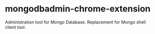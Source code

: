 mongodbadmin-chrome-extension
=============================

Administration tool for Mongo Database. Replacement for Mongo shell client tool.
